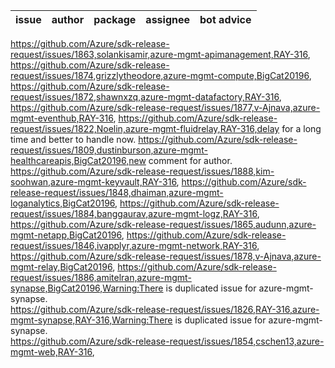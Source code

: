 | issue | author | package | assignee | bot advice |
|------|------|------|------|------|
https://github.com/Azure/sdk-release-request/issues/1863,solankisamir,azure-mgmt-apimanagement,RAY-316, 
https://github.com/Azure/sdk-release-request/issues/1874,grizzlytheodore,azure-mgmt-compute,BigCat20196, 
https://github.com/Azure/sdk-release-request/issues/1872,shawnxzq,azure-mgmt-datafactory,RAY-316, 
https://github.com/Azure/sdk-release-request/issues/1877,v-Ajnava,azure-mgmt-eventhub,RAY-316, 
https://github.com/Azure/sdk-release-request/issues/1822,Noelin,azure-mgmt-fluidrelay,RAY-316,delay for a long time and better to handle now.
https://github.com/Azure/sdk-release-request/issues/1809,dustinburson,azure-mgmt-healthcareapis,BigCat20196,new comment for author.
https://github.com/Azure/sdk-release-request/issues/1888,kim-soohwan,azure-mgmt-keyvault,RAY-316, 
https://github.com/Azure/sdk-release-request/issues/1848,dhaiman,azure-mgmt-loganalytics,BigCat20196, 
https://github.com/Azure/sdk-release-request/issues/1884,banggaurav,azure-mgmt-logz,RAY-316, 
https://github.com/Azure/sdk-release-request/issues/1865,audunn,azure-mgmt-netapp,BigCat20196, 
https://github.com/Azure/sdk-release-request/issues/1846,ivapplyr,azure-mgmt-network,RAY-316, 
https://github.com/Azure/sdk-release-request/issues/1878,v-Ajnava,azure-mgmt-relay,BigCat20196, 
https://github.com/Azure/sdk-release-request/issues/1886,amitelran,azure-mgmt-synapse,BigCat20196,Warning:There is duplicated issue for azure-mgmt-synapse.  
https://github.com/Azure/sdk-release-request/issues/1826,RAY-316,azure-mgmt-synapse,RAY-316,Warning:There is duplicated issue for azure-mgmt-synapse.  
https://github.com/Azure/sdk-release-request/issues/1854,cschen13,azure-mgmt-web,RAY-316, 
